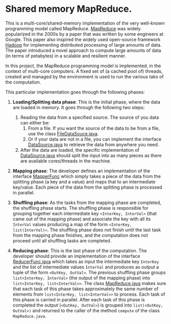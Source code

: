 # Shared memory MapReduce.

This is a multi-core/shared-memory implementation of the very well-known programming model called MapReduce.
[MapReduce](https://storage.googleapis.com/pub-tools-public-publication-data/pdf/16cb30b4b92fd4989b8619a61752a2387c6dd474.pdf)
was widely popularized in the 2000s by a paper that was written by some engineers at Google. This paper also inspired
the widely used open-source framework [Hadoop](http://hadoop.apache.org/) for implementing distributed processing of
large amounts of data. The paper introduced a novel approach to compute large amounts of data (in terms of petabytes) in
a scalable and resilient manner.

In this project, the MapReduce programming model is implemented, in the context of multi-core computers. A fixed set
of (a cached pool of) threads, created and managed by the environment is used to run the various taks of the
computation.

This particular implementation goes through the following phases:

1. **Loading/Splitting data phase**: This is the initial phase, where the data are loaded in memory. It goes through the
   following two steps:
    1. Reading the data from a specified source. The source of you data can either be:
        1. From a file. If you want the source of the data to be from a file, use the
           class [FileDataSouce.java](/src/mapreduce/datasource/FileDataSource.java).
        2. Or if your data are not in a file, you can implement the
           interface [DataSource.java](/src/mapreduce/datasource/DataSource.java) to retrieve the data from anywhere you
           need.
    2. After the data are loaded, the specific implementation
       of [DataSource.java](/src/mapreduce/datasource/DataSource.java) should split the input into as many pieces as
       there are available cores/threads in the machine.


2. **Mapping phase**: The developer defines an implementation of the
   interface [MapperFunc](/src/mapreduce/mapper/MapperFunc.java) which simply takes a piece of the data from the
   splitting phase (a key and a value) and maps that to an intermediate key/value. Each piece of the data from the
   splitting phase is processed in parallel.


3. **Shuffling phase**: As the tasks from the mapping phase are completed, the shuffling phase starts. The shuffling
   phase is responsible for grouping together each intermediate key `<InterKey, InterVal>` (that came out of the mapping
   phase) and associate the key with all its `InterVal` values producing a map of the form `<InterKey, list(InterVal)>`.
   The shuffling phase does not finish until the last task from the mapping phase finishes, and the computation does not
   proceed until all shuffling tasks are completed.


4. **Reducing phase**: This is the last phase of the computation. The developer should provide an implementation of the
   interface [ReducerFunc.java](src/mapreduce/reducer/ReducerFunc.java) which takes as input the intermediate
   key `InterKey` and the list of intermediate values `InterVal` and produces as output a tuple of the
   form `<OutKey, OutVal>`. The previous shuffling phase groups `list<InterKey, InterVal>` (the output of the mapping
   phase)
   into `list<InterKey, list<InterVal>>`. The class [MapReduce.java](src/mapreduce/MapReduce.java)
   makes sure that each task of this phase takes approximately the same number of elements
   from `list<InterKey, list<InterVal>>` to process. Each task of this phase is carried in parallel. After each task of
   this phase is completed the output (`<OutKey, OutVal>`) is grouped into `list(<OutKey, OutVal>)` and returned to the
   caller of the method `compute` of the class `MapReduce.java`.

